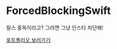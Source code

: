 # ForcedBlockingSwift
릴스 중독이라고? 그러면 그냥 인스타 차단해!


[포트폴리오 보러가기](https://www.goodjunha.com/toy/ForcedBlockingSwift/)
